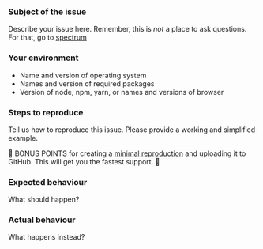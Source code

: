 ### Subject of the issue

Describe your issue here.  Remember, this is _not_ a place to ask questions.  For that, go to [spectrum](https://spectrum.chat/unified/vfile)

### Your environment

*   Name and version of operating system
*   Names and version of required packages
*   Version of node, npm, yarn, or names and versions of browser

### Steps to reproduce

Tell us how to reproduce this issue.  Please provide a working and simplified example.

🎉 BONUS POINTS for creating a [minimal reproduction](https://stackoverflow.com/help/mcve) and uploading it to GitHub.  This will get you the fastest support.  🎉

### Expected behaviour

What should happen?

### Actual behaviour

What happens instead?

